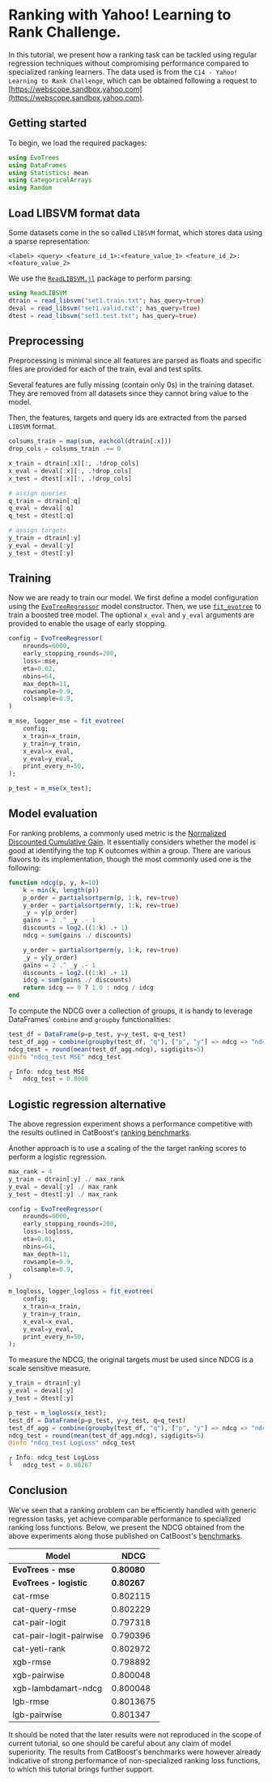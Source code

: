 # Ranking with Yahoo! Learning to Rank Challenge. 

In this tutorial, we present how a ranking task can be tackled using regular regression techniques without compromising performance compared to specialized ranking learners.
The data used is from the `C14 - Yahoo! Learning to Rank Challenge`, which can be obtained following a request to [https://webscope.sandbox.yahoo.com](https://webscope.sandbox.yahoo.com).

## Getting started

To begin, we load the required packages:

```julia
using EvoTrees
using DataFrames
using Statistics: mean
using CategoricalArrays
using Random
```

## Load LIBSVM format data

Some datasets come in the so called `LIBSVM` format, which stores data using a sparse representation: 

```
<label> <query> <feature_id_1>:<feature_value_1> <feature_id_2>:<feature_value_2>
```

We use the [`ReadLIBSVM.jl`](https://github.com/jeremiedb/ReadLIBSVM.jl) package to perform parsing: 

```julia
using ReadLIBSVM
dtrain = read_libsvm("set1.train.txt"; has_query=true)
deval = read_libsvm("set1.valid.txt"; has_query=true)
dtest = read_libsvm("set1.test.txt"; has_query=true)
```

## Preprocessing

Preprocessing is minimal since all features are parsed as floats and specific files are provided for each of the train, eval and test splits. 

Several features are fully missing (contain only 0s) in the training dataset. They are removed from all datasets since they cannot bring value to the model.

Then, the features, targets and query ids are extracted from the parsed `LIBSVM` format. 

```julia
colsums_train = map(sum, eachcol(dtrain[:x]))
drop_cols = colsums_train .== 0

x_train = dtrain[:x][:, .!drop_cols]
x_eval = deval[:x][:, .!drop_cols]
x_test = dtest[:x][:, .!drop_cols]

# assign queries
q_train = dtrain[:q]
q_eval = deval[:q]
q_test = dtest[:q]

# assign targets
y_train = dtrain[:y]
y_eval = deval[:y]
y_test = dtest[:y]
```

## Training

Now we are ready to train our model. We first define a model configuration using the [`EvoTreeRegressor`](@ref) model constructor. 
Then, we use [`fit_evotree`](@ref) to train a boosted tree model. The optional `x_eval` and `y_eval` arguments are provided to enable the usage of early stopping. 

```julia
config = EvoTreeRegressor(
    nrounds=6000,
    early_stopping_rounds=200,
    loss=:mse,
    eta=0.02,
    nbins=64,
    max_depth=11,
    rowsample=0.9,
    colsample=0.9,
)

m_mse, logger_mse = fit_evotree(
    config;
    x_train=x_train,
    y_train=y_train,
    x_eval=x_eval,
    y_eval=y_eval,
    print_every_n=50,
);

p_test = m_mse(x_test);
```

## Model evaluation

For ranking problems, a commonly used metric is the [Normalized Discounted Cumulative Gain](https://en.wikipedia.org/wiki/Discounted_cumulative_gain). It essentially considers whether the model is good at identifying the top K outcomes within a group. There are various flavors to its implementation, though the most commonly used one is the following:

```julia
function ndcg(p, y, k=10)
    k = min(k, length(p))
    p_order = partialsortperm(p, 1:k, rev=true)
    y_order = partialsortperm(y, 1:k, rev=true)
    _y = y[p_order]
    gains = 2 .^ _y .- 1
    discounts = log2.((1:k) .+ 1)
    ndcg = sum(gains ./ discounts)

    y_order = partialsortperm(y, 1:k, rev=true)
    _y = y[y_order]
    gains = 2 .^ _y .- 1
    discounts = log2.((1:k) .+ 1)
    idcg = sum(gains ./ discounts)
    return idcg == 0 ? 1.0 : ndcg / idcg
end
```

To compute the NDCG over a collection of groups, it is handy to leverage DataFrames' `combine` and `groupby` functionalities: 

```julia
test_df = DataFrame(p=p_test, y=y_test, q=q_test)
test_df_agg = combine(groupby(test_df, "q"), ["p", "y"] => ndcg => "ndcg")
ndcg_test = round(mean(test_df_agg.ndcg), sigdigits=5)
@info "ndcg_test MSE" ndcg_test

┌ Info: ndcg_test MSE
└   ndcg_test = 0.8008
```

## Logistic regression alternative

The above regression experiment shows a performance competitive with the results outlined in CatBoost's [ranking benchmarks](https://github.com/catboost/benchmarks/blob/master/ranking/Readme.md#4-results). 

Another approach is to use a scaling of the the target ranking scores to perform a logistic regression.

```julia
max_rank = 4
y_train = dtrain[:y] ./ max_rank
y_eval = deval[:y] ./ max_rank
y_test = dtest[:y] ./ max_rank

config = EvoTreeRegressor(
    nrounds=6000,
    early_stopping_rounds=200,
    loss=:logloss,
    eta=0.01,
    nbins=64,
    max_depth=11,
    rowsample=0.9,
    colsample=0.9,
)

m_logloss, logger_logloss = fit_evotree(
    config;
    x_train=x_train,
    y_train=y_train,
    x_eval=x_eval,
    y_eval=y_eval,
    print_every_n=50,
);
```

To measure the NDCG, the original targets must be used since NDCG is a scale sensitive measure.

```julia
y_train = dtrain[:y]
y_eval = deval[:y]
y_test = dtest[:y]

p_test = m_logloss(x_test);
test_df = DataFrame(p=p_test, y=y_test, q=q_test)
test_df_agg = combine(groupby(test_df, "q"), ["p", "y"] => ndcg => "ndcg")
ndcg_test = round(mean(test_df_agg.ndcg), sigdigits=5)
@info "ndcg_test LogLoss" ndcg_test

┌ Info: ndcg_test LogLoss
└   ndcg_test = 0.80267
```

## Conclusion

We've seen that a ranking problem can be efficiently handled with generic regression tasks, yet achieve comparable performance to specialized ranking loss functions. Below, we present the NDCG obtained from the above experiments along those published on CatBoost's [benchmarks](https://github.com/catboost/benchmarks/blob/master/ranking/Readme.md#4-results).


| **Model**               | **NDCG**  |
|-------------------------|-----------| 
| **EvoTrees - mse**      |**0.80080**|
| **EvoTrees - logistic** |**0.80267**|
| cat-rmse                |0.802115   | 
| cat-query-rmse          |0.802229   | 
| cat-pair-logit          |0.797318   | 
| cat-pair-logit-pairwise |0.790396   | 
| cat-yeti-rank           |0.802972   | 
| xgb-rmse                |0.798892   | 
| xgb-pairwise            |0.800048   | 
| xgb-lambdamart-ndcg     |0.800048   | 
| lgb-rmse                |0.8013675  | 
| lgb-pairwise            |0.801347   |


It should be noted that the later results were not reproduced in the scope of current tutorial, so one should be careful about any claim of model superiority. The results from CatBoost's benchmarks were however already indicative of strong performance of non-specialized ranking loss functions, to which this tutorial brings further support. 
